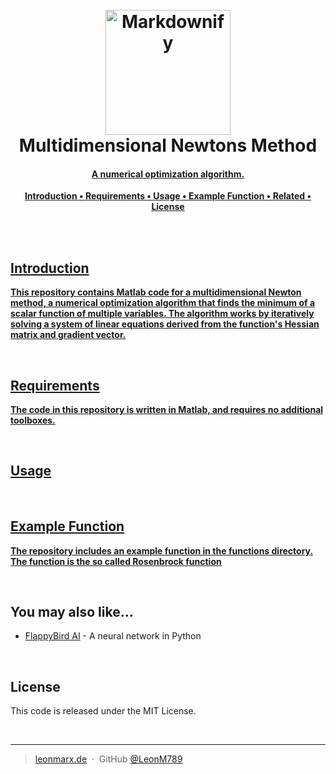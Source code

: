 <h1 align="center">
  <br>
  <a href="https://leonmarx.de"><img src="https://leonmarx.de/wp-content/uploads/2022/10/69519963-1D46-425F-81EA-E60863D7BD47_1_201_a.jpeg" alt="Markdownify" width="200"></a>
  <br>
  Multidimensional Newtons Method
  <br>
</h1>

<h4 align="center"><b><u>A numerical optimization algorithm.</h4>


<p align="center">
  <a href="#introduction">Introduction</a> •
  <a href="#Requirements">Requirements</a> •
  <a href="#Usage">Usage</a> •
  <a href="#Example-function">Example Function</a> •
  <a href="#related">Related</a> •
  <a href="#license">License</a>
</p>

<br>
<br>

## Introduction
This repository contains Matlab code for a multidimensional Newton method, a numerical optimization algorithm that finds the minimum of a scalar function of multiple variables. The algorithm works by iteratively solving a system of linear equations derived from the function's Hessian matrix and gradient vector.

<br>

## Requirements
The code in this repository is written in Matlab, and requires no additional toolboxes.

<br>

## Usage


<br>

## Example Function
The repository includes an example function in the functions directory. The function is the so called <a href="https://en.wikipedia.org/wiki/Rosenbrock_function" target="_blank">Rosenbrock function</b></u></a>

<br>

## You may also like...

- [FlappyBird AI](https://github.com/LeonM789/FlappyBirdAI.git) - A neural network in Python

<br>

## License

This code is released under the MIT License.

<br>

---

> [leonmarx.de](https://www.leonmarx.de) &nbsp;&middot;&nbsp;
> GitHub [@LeonM789](https://github.com/LeonM789) 
